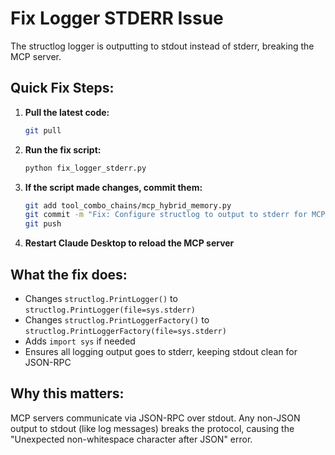 # Fix Logger STDERR Issue

The structlog logger is outputting to stdout instead of stderr, breaking the MCP server.

## Quick Fix Steps:

1. **Pull the latest code:**
   ```bash
   git pull
   ```

2. **Run the fix script:**
   ```bash
   python fix_logger_stderr.py
   ```

3. **If the script made changes, commit them:**
   ```bash
   git add tool_combo_chains/mcp_hybrid_memory.py
   git commit -m "Fix: Configure structlog to output to stderr for MCP compliance"
   git push
   ```

4. **Restart Claude Desktop to reload the MCP server**

## What the fix does:
- Changes `structlog.PrintLogger()` to `structlog.PrintLogger(file=sys.stderr)`
- Changes `structlog.PrintLoggerFactory()` to `structlog.PrintLoggerFactory(file=sys.stderr)`
- Adds `import sys` if needed
- Ensures all logging output goes to stderr, keeping stdout clean for JSON-RPC

## Why this matters:
MCP servers communicate via JSON-RPC over stdout. Any non-JSON output to stdout (like log messages) breaks the protocol, causing the "Unexpected non-whitespace character after JSON" error.
